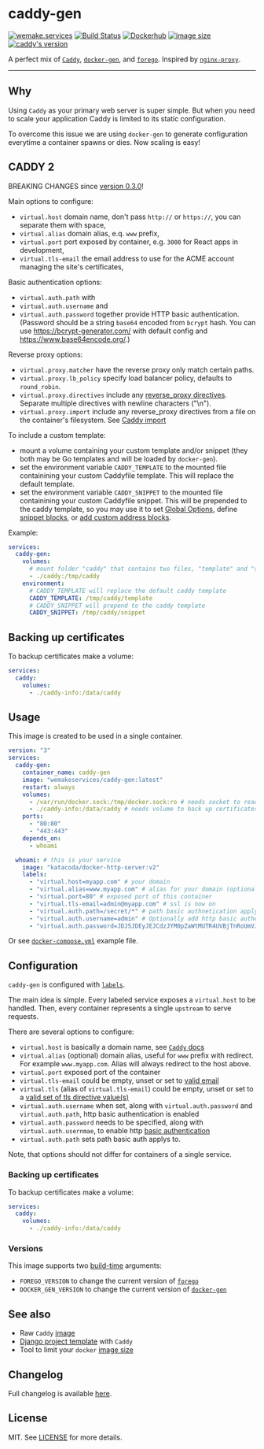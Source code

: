 # caddy-gen

[![wemake.services](https://img.shields.io/badge/-wemake.services-green.svg?label=%20&logo=data%3Aimage%2Fpng%3Bbase64%2CiVBORw0KGgoAAAANSUhEUgAAABAAAAAQCAMAAAAoLQ9TAAAABGdBTUEAALGPC%2FxhBQAAAAFzUkdCAK7OHOkAAAAbUExURQAAAAAAAAAAAAAAAAAAAAAAAAAAAAAAAP%2F%2F%2F5TvxDIAAAAIdFJOUwAjRA8xXANAL%2Bv0SAAAADNJREFUGNNjYCAIOJjRBdBFWMkVQeGzcHAwksJnAPPZGOGAASzPzAEHEGVsLExQwE7YswCb7AFZSF3bbAAAAABJRU5ErkJggg%3D%3D)](https://wemake.services)
[![Build Status](https://travis-ci.com/wemake-services/caddy-gen.svg?branch=master)](https://travis-ci.com/wemake-services/caddy-gen)
[![Dockerhub](https://img.shields.io/docker/pulls/wemakeservices/caddy-gen.svg)](https://hub.docker.com/r/wemakeservices/caddy-gen/)
[![image size](https://images.microbadger.com/badges/image/wemakeservices/caddy-gen.svg)](https://microbadger.com/images/wemakeservices/caddy-gen)
[![caddy's version](https://img.shields.io/badge/version-0.10.12-blue.svg)](https://github.com/mholt/caddy/tree/v0.10.12)

A perfect mix of [`Caddy`](https://github.com/mholt/caddy), [`docker-gen`](https://github.com/jwilder/docker-gen), and [`forego`](https://github.com/jwilder/forego). Inspired by [`nginx-proxy`](https://github.com/jwilder/nginx-proxy).

---

## Why

Using `Caddy` as your primary web server is super simple.
But when you need to scale your application Caddy is limited to its static configuration.

To overcome this issue we are using `docker-gen` to generate configuration everytime a container spawns or dies.
Now scaling is easy!

## CADDY 2

BREAKING CHANGES since [version 0.3.0](https://github.com/wemake-services/caddy-gen/releases/tag/0.3.0)!

Main options to configure:

- `virtual.host` domain name, don't pass `http://` or `https://`, you can separate them with space,
- `virtual.alias` domain alias, e.q. `www` prefix,
- `virtual.port` port exposed by container, e.g. `3000` for React apps in development,
- `virtual.tls-email` the email address to use for the ACME account managing the site's certificates,

Basic authentication options:
- `virtual.auth.path` with
- `virtual.auth.username` and
- `virtual.auth.password` together provide HTTP basic authentication. (Password should be a string `base64` encoded from `bcrypt` hash. You can use https://bcrypt-generator.com/ with default config and https://www.base64encode.org/.)

Reverse proxy options:
- `virtual.proxy.matcher` have the reverse proxy only match certain paths.
- `virtual.proxy.lb_policy` specify load balancer policy, defaults to `round_robin`.
- `virtual.proxy.directives` include any [reverse_proxy directives](https://caddyserver.com/docs/caddyfile/directives/reverse_proxy). Separate multiple directives with newline characters ("\n").
- `virtual.proxy.import` include any reverse_proxy directives from a file on the container's filesystem. See [Caddy import](https://caddyserver.com/docs/caddyfile/directives/import)

To include a custom template:
- mount a volume containing your custom template and/or snippet (they both may
  be Go templates and will be loaded by `docker-gen`).
- set the environment variable `CADDY_TEMPLATE` to the mounted file containining
  your custom Caddyfile template. This will replace the default template.
- set the environment variable `CADDY_SNIPPET` to the mounted file containining
  your custom Caddyfile snippet. This will be prepended to the caddy template,
  so you may use it to set [Global Options](https://caddyserver.com/docs/caddyfile/options),
  define [snippet blocks](https://caddyserver.com/docs/caddyfile/concepts#snippets),
  or [add custom address blocks](https://caddyserver.com/docs/caddyfile/concepts).

Example:

```yaml
services:
  caddy-gen:
    volumes:
      # mount folder "caddy" that contains two files, "template" and "snippet"
      - ./caddy:/tmp/caddy
    environment:
      # CADDY_TEMPLATE will replace the default caddy template
      CADDY_TEMPLATE: /tmp/caddy/template
      # CADDY_SNIPPET will prepend to the caddy template
      CADDY_SNIPPET: /tmp/caddy/snippet
```

## Backing up certificates

To backup certificates make a volume:

```yaml
services:
  caddy:
    volumes:
      - ./caddy-info:/data/caddy
```

## Usage

This image is created to be used in a single container.

```yaml
version: "3"
services:
  caddy-gen:
    container_name: caddy-gen
    image: "wemakeservices/caddy-gen:latest"
    restart: always
    volumes:
      - /var/run/docker.sock:/tmp/docker.sock:ro # needs socket to read events
      - ./caddy-info:/data/caddy # needs volume to back up certificates
    ports:
      - "80:80"
      - "443:443"
    depends_on:
      - whoami

  whoami: # this is your service
    image: "katacoda/docker-http-server:v2"
    labels:
      - "virtual.host=myapp.com" # your domain
      - "virtual.alias=www.myapp.com" # alias for your domain (optional)
      - "virtual.port=80" # exposed port of this container
      - "virtual.tls-email=admin@myapp.com" # ssl is now on
      - "virtual.auth.path=/secret/*" # path basic authnetication applys to
      - "virtual.auth.username=admin" # Optionally add http basic authentication
      - "virtual.auth.password=JDJ5JDEyJEJCdzJYM0pZaWtMUTR4UVBjTnRoUmVJeXQuOC84QTdMNi9ONnNlbDVRcHltbjV3ME1pd2pLCg==" # By specifying both username and password hash
```

Or see [`docker-compose.yml`](https://github.com/wemake-services/caddy-gen/blob/master/docker-compose.yml) example file.

## Configuration

`caddy-gen` is configured with [`labels`](https://docs.docker.com/engine/userguide/labels-custom-metadata/).

The main idea is simple.
Every labeled service exposes a `virtual.host` to be handled.
Then, every container represents a single `upstream` to serve requests.

There are several options to configure:

- `virtual.host` is basically a domain name, see [`Caddy` docs](https://caddyserver.com/docs/proxy)
- `virtual.alias` (optional) domain alias, useful for `www` prefix with redirect. For example `www.myapp.com`. Alias will always redirect to the host above.
- `virtual.port` exposed port of the container
- `virtual.tls-email` could be empty, unset or set to [valid email](https://caddyserver.com/docs/caddyfile/directives/tls)
- `virtual.tls` (alias of `virtual.tls-email`) could be empty, unset or set to a [valid set of tls directive value(s)](https://caddyserver.com/docs/caddyfile/directives/tls)
- `virtual.auth.username` when set, along with `virtual.auth.password` and `virtual.auth.path`, http basic authentication is enabled
- `virtual.auth.password` needs to be specified, along with `virtual.auth.usernmae`, to enable http [basic authentication](https://caddyserver.com/docs/caddyfile/directives/basicauth)
- `virtual.auth.path` sets path basic auth applys to.

Note, that options should not differ for containers of a single service.

### Backing up certificates

To backup certificates make a volume:

```yaml
services:
  caddy:
    volumes:
      - ./caddy-info:/data/caddy
```

### Versions

This image supports two [build-time](https://docs.docker.com/engine/reference/commandline/build/#set-build-time-variables-build-arg) arguments:

- `FOREGO_VERSION` to change the current version of [`forego`](https://github.com/jwilder/forego/releases)
- `DOCKER_GEN_VERSION` to change the current version of [`docker-gen`](https://github.com/jwilder/docker-gen/releases)

## See also

- Raw `Caddy` [image](https://github.com/wemake-services/caddy-docker)
- [Django project template](https://github.com/wemake-services/wemake-django-template) with `Caddy`
- Tool to limit your `docker` [image size](https://github.com/wemake-services/docker-image-size-limit)

## Changelog

Full changelog is available [here](https://github.com/wemake-services/caddy-gen/blob/master/CHANGELOG.md).

## License

MIT. See [LICENSE](https://github.com/wemake-services/caddy-gen/blob/master/LICENSE) for more details.
